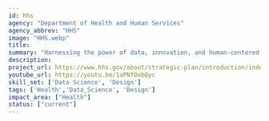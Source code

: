 ```yaml
---
id: hhs
agency: "Department of Health and Human Services"
agency_abbrev: "HHS"
image: "HHS.webp"
title: 
summary: "Harnessing the power of data, innovation, and human-centered design to improve the health and well-being of all Americans; tackling complex issues such as health equity, integrated care, and digital service delivery."
description: 
project_url: https://www.hhs.gov/about/strategic-plan/introduction/index.html
youtube_url: https://youtu.be/1aPNfOxbQyc
skill_set: ['Data Science', 'Design']
tags: ['Health','Data_Science', 'Design']
impact_area: ["Health"]
status: ["current"]
---
```


